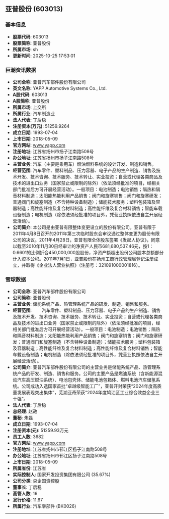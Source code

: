 ## 亚普股份 (603013)

### 基本信息

- **股票代码**: 603013
- **股票简称**: 亚普股份
- **所属市场**: sh
- **更新时间**: 2025-10-25 17:53:01

### 巨潮资讯数据

- **公司全称**: 亚普汽车部件股份有限公司
- **英文名称**: YAPP Automotive Systems Co., Ltd.
- **A股代码**: 603013
- **A股简称**: 亚普股份
- **所属市场**: 上交所
- **所属行业**: 汽车制造业
- **法人代表**: 丁后稳
- **注册资本(万元)**: 51259.9264
- **成立日期**: 1993-07-04
- **上市日期**: 2018-05-09
- **官方网站**: www.yapp.com
- **注册地址**: 江苏省扬州市扬子江南路508号
- **办公地址**: 江苏省扬州市扬子江南路508号
- **主营业务**: 汽车（主要是乘用车）燃油燃料系统的设计开发、制造和销售。
- **经营范围**: 汽车零件、塑料制品、压力容器、电子产品的生产制造、销售及技术开发、技术咨询、技术服务、技术转让、实业投资；自营或代理各类商品及技术的进出口业务（国家禁止或限制的除外）（依法须经批准的项目，经相关部门批准后方可开展经营活动）。一般项目：电池制造；电池销售；隔热和隔音材料制造；太阳能热能利用产品销售；阀门和旋塞销售；阀门和旋塞研发；普通阀门和旋塞制造（不含特种设备制造）；储能技术服务；塑料包装箱及容器制造；高性能纤维及复合材料制造；高性能纤维及复合材料销售；智能车载设备制造；电机制造（除依法须经批准的项目外，凭营业执照依法自主开展经营活动）。
- **公司简介**: 本公司是由亚普有限整体变更设立的股份有限公司。亚普有限于2011年4月8日召开的2011年第三次临时股东会审议通过整体变更为股份有限公司的决议。2011年4月28日，亚普有限全体股东签署《发起人协议》，同意以截至2010年11月30日经审计的净资产人民币681,680,537.46元，按1：0.6601的比例折合450,000,000股股份，净资产额超出股份公司股本总额部分计入资本公积。2011年7月1日，亚普股份在扬州工商行政管理局登记注册成立，并取得《企业法人营业执照》（注册号：321091000001816）。

### 雪球数据

- **公司全称**: 亚普汽车部件股份有限公司
- **公司简称**: 亚普股份
- **主营业务**: 储能系统产品、热管理系统产品的研发、制造、销售和服务。
- **经营范围**: 　　汽车零件、塑料制品、压力容器、电子产品的生产制造、销售及技术开发、技术咨询、技术服务、技术转让、实业投资；自营或代理各类商品及技术的进出口业务（国家禁止或限制的除外）（依法须经批准的项目，经相关部门批准后方可开展经营活动）。一般项目：电池制造；电池销售；隔热和隔音材料制造；太阳能热能利用产品销售；阀门和旋塞销售；阀门和旋塞研发；普通阀门和旋塞制造（不含特种设备制造）；储能技术服务；塑料包装箱及容器制造；高性能纤维及复合材料制造；高性能纤维及复合材料销售；智能车载设备制造；电机制造（除依法须经批准的项目外，凭营业执照依法自主开展经营活动）。
- **公司简介**: 亚普汽车部件股份有限公司的主营业务是储能系统产品、热管理系统产品的研发、制造、销售和服务。公司的主要产品是燃油系统（含新能源混动汽车高压燃油系统）、电池包壳体、储能电池包箱体、燃料电池汽车储氢系统。公司成功入选国家首批“卓越级智能工厂”，亚普开封荣获“2024年度高质量发展表现突出集体”，芜湖亚奇荣获“2024年度鸠江区工业综合效益企业三十强”。
- **法人代表**: 丁后稳
- **总经理**: 赵政
- **董秘**: 朱磊
- **成立日期**: 1993-07-04
- **注册资本(元)**: 51259.93万元
- **员工人数**: 3682
- **官方网站**: www.yapp.com
- **注册地址**: 江苏省扬州市邗江区扬子江南路508号
- **办公地址**: 江苏省扬州市邗江区扬子江南路508号
- **上市日期**: 2018-05-09
- **所属省份**: 江苏省
- **实际控制人**: 国家开发投资集团有限公司 (35.67%)
- **公司分类**: 央企国资控股
- **董事长**: 丁后稳
- **高管人数**: 16
- **发行价格**: 11.67
- **所属行业**: 汽车零部件 (BK0026)

---